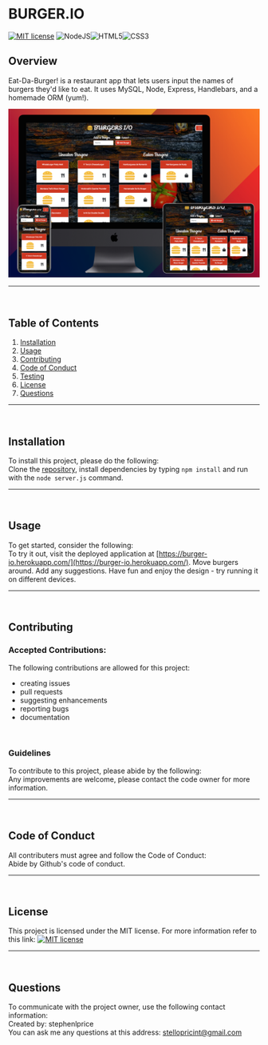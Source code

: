 
  # BURGER.IO

  [![MIT license](https://img.shields.io/badge/License-MIT-blue.svg)](https://lbesson.mit-license.org/) <img alt="NodeJS" src="https://img.shields.io/badge/node.js%20-%2343853D.svg?&style=for-the-badge&logo=node.js&logoColor=white"/><img alt="HTML5" src="https://img.shields.io/badge/html5%20-%23E34F26.svg?&style=for-the-badge&logo=html5&logoColor=white"/><img alt="CSS3" src="https://img.shields.io/badge/css3%20-%231572B6.svg?&style=for-the-badge&logo=css3&logoColor=white"/>

  ## Overview
  Eat-Da-Burger! is a restaurant app that lets users input the names of burgers they'd like to eat. It uses MySQL, Node, Express, Handlebars, and a homemade ORM (yum!).

  ![layouts.png](./public/assets/img/layouts.png)
  <hr>
  <br>

  ## Table of Contents
  1. [Installation](#Installation)
  2. [Usage](#Usage)
  3. [Contributing](#Contributing)
  4. [Code of Conduct](#Code-of-Conduct)
  4. [Testing](#Testing)
  5. [License](#License)
  6. [Questions](#Questions)
  <hr>
  <br>

  ## Installation
  To install this project, please do the following:<br>
  Clone the [repository](https://github.com/stephenlprice/burger), install dependencies by typing `npm install` and run with the `node server.js` command.
  <hr>
  <br>

  ## Usage
  To get started, consider the following:<br>
  To try it out, visit the deployed application at [https://burger-io.herokuapp.com/](https://burger-io.herokuapp.com/). Move burgers around. Add any suggestions. Have fun and enjoy the design - try running it on different devices.
  <hr>
  <br>

  ## Contributing

  ### Accepted Contributions:
  The following contributions are allowed for this project:<br>
  <ul>
    <li>creating issues</li><li>pull requests</li><li>suggesting enhancements</li><li>reporting bugs</li><li>documentation</li>
  </ul>
  <br>

  ### Guidelines
  To contribute to this project, please abide by the following:<br>
  Any improvements are welcome, please contact the code owner for more information.
  <hr>
  <br>

  ## Code of Conduct
  All contributers must agree and follow the Code of Conduct:<br>
  Abide by Github's code of conduct.
  <hr>
  <br>

  ## License
  This project is licensed under the MIT license.
  For more information refer to this link: [![MIT license](https://img.shields.io/badge/License-MIT-blue.svg)](https://lbesson.mit-license.org/)
  <hr>
  <br>

  ## Questions
  To communicate with the project owner, use the following contact information:<br>
  Created by: stephenlprice <br>
  You can ask me any questions at this address: stellopricint@gmail.com
  